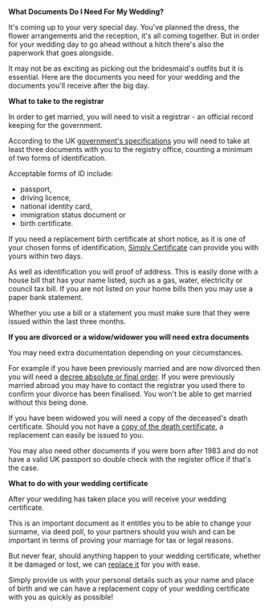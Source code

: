 **What Documents Do I Need For My Wedding?**

It's coming up to your very special day. You've planned the dress, the flower arrangements and the reception, it's all coming together. But in order for your wedding day to go ahead without a hitch there's also the paperwork that goes alongside.

It may not be as exciting as picking out the bridesmaid's outfits but it is essential. Here are the documents you need for your wedding and the documents you'll receive after the big day.

**What to take to the registrar**

In order to get married, you will need to visit a registrar - an official record keeping for the government.

According to the UK [government's specifications](https://www.gov.uk/marriages-civil-partnerships/documents-to-take-to-the-register-office) you will need to take at least three documents with you to the registry office, counting a minimum of two forms of identification.

Acceptable forms of ID include:

* passport,
* driving licence,
* national identity card,
* immigration status document or
* birth certificate.

If you need a replacement birth certificate at short notice, as it is one of your chosen forms of identification, [Simply Certificate](https://www.simplycertificate.co.uk/) can provide you with yours within two days.

As well as identification you will proof of address. This is easily done with a house bill that has your name listed, such as a gas, water, electricity or council tax bill. If you are not listed on your home bills then you may use a paper bank statement.

Whether you use a bill or a statement you must make sure that they were issued within the last three months.

**If you are divorced or a widow/widower you will need extra documents**

You may need extra documentation depending on your circumstances.

For example if you have been previously married and are now divorced then you will need a [decree absolute or final order](https://www.gov.uk/copy-decree-absolute-final-order). If you were previously married abroad you may have to contact the registrar you used there to confirm your divorce has been finalised. You won't be able to get married without this being done.

If you have been widowed you will need a copy of the deceased's death certificate. Should you not have a [copy of the death certificate](https://www.simplycertificate.co.uk/copy-of-death-certificate), a replacement can easily be issued to you.

You may also need other documents if you were born after 1983 and do not have a valid UK passport so double check with the register office if that's the case.

**What to do with your wedding certificate**

After your wedding has taken place you will receive your wedding certificate.

This is an important document as it entitles you to be able to change your surname, via deed poll, to your partners should you wish and can be important in terms of proving your marriage for tax or legal reasons.

But never fear, should anything happen to your wedding certificate, whether it be damaged or lost, we can [replace it](https://www.simplycertificate.co.uk/replacement-marriage-certificate) for you with ease.

Simply provide us with your personal details such as your name and place of birth and we can have a replacement copy of your wedding certificate with you as quickly as possible!